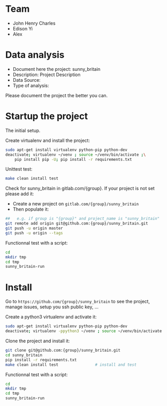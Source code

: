 # Team
- John Henry Charles
- Edison Yi
- Alex
# Data analysis
- Document here the project: sunny_britain
- Description: Project Description
- Data Source:
- Type of analysis:

Please document the project the better you can.

# Startup the project

The initial setup.

Create virtualenv and install the project:
```bash
sudo apt-get install virtualenv python-pip python-dev
deactivate; virtualenv ~/venv ; source ~/venv/bin/activate ;\
    pip install pip -U; pip install -r requirements.txt
```

Unittest test:
```bash
make clean install test
```

Check for sunny_britain in gitlab.com/{group}.
If your project is not set please add it:

- Create a new project on `gitlab.com/{group}/sunny_britain`
- Then populate it:

```bash
##   e.g. if group is "{group}" and project_name is "sunny_britain"
git remote add origin git@github.com:{group}/sunny_britain.git
git push -u origin master
git push -u origin --tags
```

Functionnal test with a script:

```bash
cd
mkdir tmp
cd tmp
sunny_britain-run
```

# Install

Go to `https://github.com/{group}/sunny_britain` to see the project, manage issues,
setup you ssh public key, ...

Create a python3 virtualenv and activate it:

```bash
sudo apt-get install virtualenv python-pip python-dev
deactivate; virtualenv -ppython3 ~/venv ; source ~/venv/bin/activate
```

Clone the project and install it:

```bash
git clone git@github.com:{group}/sunny_britain.git
cd sunny_britain
pip install -r requirements.txt
make clean install test                # install and test
```
Functionnal test with a script:

```bash
cd
mkdir tmp
cd tmp
sunny_britain-run
```
